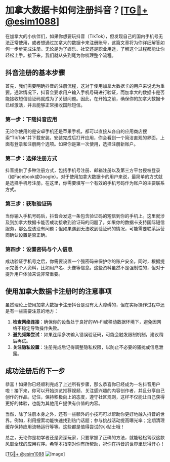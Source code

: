 # 加拿大数据卡如何注册抖音？[[TG💪+ @esim1088](https://t.me/s/esim1088)]

在加拿大的小伙伴们，如果你想要玩抖音（TikTok），但发现自己的国内手机号无法正常使用，或者想通过加拿大的数据卡来注册账号，这篇文章将为你详细解答如何一步步完成注册。无论是为了娱乐、社交还是职业用途，了解这个过程都能让你轻松上手。接下来，我们就从头到尾为你梳理整个流程。

## 抖音注册的基本步骤

首先，我们需要明确抖音的注册流程，这对于使用加拿大数据卡的用户来说尤为重要。通常情况下，抖音会要求用户输入手机号码进行验证，而加拿大的数据卡是否能接收短信验证码就成为了关键问题。因此，在开始之前，确保你的加拿大数据卡已经激活，并且能够正常接收国际短信。

### 第一步：下载抖音应用

无论你使用的是安卓手机还是苹果手机，都可以直接从各自的应用商店搜索“TikTok”并下载安装。安装完成后打开应用，你会看到一个简洁直观的界面，上面有登录和注册两个选项。如果你是第一次使用，选择注册新账户。

### 第二步：选择注册方式

抖音提供了多种注册方式，包括手机号注册、邮箱注册以及第三方平台授权登录（如Facebook或Google）。对于使用加拿大数据卡的用户来说，最简单的方式就是选择手机号注册。在这里，你需要填写一个有效的手机号码作为账户的主要联系方式。

### 第三步：获取验证码

当你输入手机号码后，抖音会发送一条包含验证码的短信到你的手机上。这里就涉及到加拿大数据卡能否成功接收到验证码的问题了。如果你的数据卡支持国际短信服务，那么应该没有问题；但如果遇到无法收到验证码的情况，可能需要联系运营商确认设置是否正确。

### 第四步：设置密码与个人信息

成功验证手机号之后，你需要设置一个强密码来保护你的账户安全。同时，根据提示完善个人资料，比如用户名、头像等信息。这些资料虽然不是强制性的，但对于提升用户体验来说非常重要。

## 使用加拿大数据卡注册时的注意事项

虽然理论上使用加拿大数据卡注册抖音是没有太大障碍的，但在实际操作过程中还是有一些需要注意的地方：

1. **检查网络连接**：确保你的设备处于良好的Wi-Fi或移动数据环境下，避免因网络不稳定导致操作失败。
2. **避免频繁尝试**：如果连续多次输入错误验证码，可能会触发限制机制，建议稍后再试。
3. **关注隐私设置**：注册完成后记得调整隐私权限，以防止不必要的骚扰或信息泄露。

## 成功注册后的下一步

恭喜！如果你已经顺利完成了上述所有步骤，那么恭喜你已经成为一名抖音用户啦！接下来，你可以开始浏览推荐视频、关注感兴趣的内容创作者，并且分享自己创作的作品。记住，保持积极向上的态度，遵守社区规则，这样不仅能让自己获得更好的体验，也能为其他用户提供有价值的内容。

当然，除了注册本身之外，还有一些额外的小技巧可以帮助你更好地融入抖音的世界。例如，利用搜索功能快速找到热门话题；参与挑战活动提高曝光率；定期清理缓存保持应用流畅运行等等。这些都是值得尝试的小贴士哦！

总之，无论你是初学者还是资深玩家，只要掌握了正确的方法，就能轻松驾驭这款风靡全球的应用程序。希望本指南对你有所帮助，祝你在抖音的世界里玩得开心！

[[TG💪+ @esim1088](https://t.me/s/esim1088) ![Image](https://i.postimg.cc/4NQfJmqS/Snipaste-2025-05-13-00-14-12.png)]